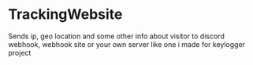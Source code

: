 # TrackingWebsite
Sends ip, geo location and some other info about visitor to discord webhook, webhook site or your own server like one i made for keylogger project
